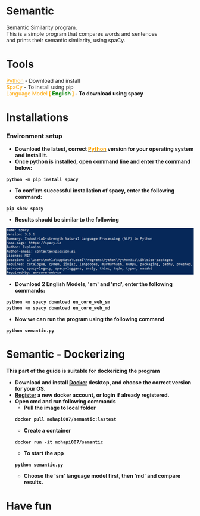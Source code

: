 # Semantic
Semantic Similarity program.  
This is a simple program that compares words and sentences  
and prints their semantic similarity, using spaCy.
  
# Tools
<a href="https://www.python.org/downloads/" target="_blank"><span style="color:orange;">Python</span></a> - Download and install   
<span style="color:orange;">SpaCy</span> - To install using pip  
<span style="color:orange;">Language Model <b>[ <span style="color:green;">English</span> ]<b></span> - To download using spacy    

# Installations  
### Environment setup 
- Download the latest, correct <a href="https://www.python.org/downloads/" target="_blank"><span style="color:orange;">Python</span></a> version for your operating system and install it.
- Once python is installed, open command line and enter the command below:  
```
python -m pip install spacy  
```  
- To confirm successful installation of spacy, enter the following command:
```
pip show spacy
```  
- Results should be similar to the following  
<img src="spacy_confirm.png" width="600px">  

- Download 2 English Models, 'sm' and 'md', enter the following commands:
```  
python -m spacy download en_core_web_sm  
python -m spacy download en_core_web_md  
```  
- Now we can run the program using the following command  
```  
python semantic.py  
```  

# Semantic - Dockerizing
This part of the guide is suitable for dockerizing the program  
- Download and install <a href="https://www.docker.com/products/docker-desktop/" target="_blank">Docker</a> desktop, and choose the correct version for your OS.
- <a href="https://hub.docker.com/signup">Register</a> a new docker account, or login if already registered.
- Open cmd and run following commands
    - Pull the image to local folder
    ```
    docker pull mohapi007/semantic:lastest  
    ```
    - Create a container  
    ```  
    docker run -it mohapi007/semantic  
    ```
    - To start the app  
    ```  
    python semantic.py  
    ```  
    - Choose the 'sm' language model first, then 'md' and compare results.

  
# Have fun

